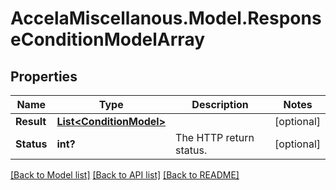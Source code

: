 # AccelaMiscellanous.Model.ResponseConditionModelArray
## Properties

Name | Type | Description | Notes
------------ | ------------- | ------------- | -------------
**Result** | [**List&lt;ConditionModel&gt;**](ConditionModel.md) |  | [optional] 
**Status** | **int?** | The HTTP return status. | [optional] 

[[Back to Model list]](../README.md#documentation-for-models) [[Back to API list]](../README.md#documentation-for-api-endpoints) [[Back to README]](../README.md)

